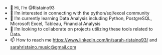 - 👋 Hi, I’m @Ristaino93
- 👀 I’m interested in connecting with the python/sql/excel community
- 🌱 I’m currently learning Data Analysis including Python, PostgreSQL, Microsoft Excel, Tableau, Financial Analysis
- 💞️ I’m looking to collaborate on projects utilizing these tools related to Data.   
- 📫 How to reach me https://www.linkedin.com/in/sarah-ristaino93/ and sarahristaino.music@gmail.com

<!---
Ristaino93/Ristaino93 is a ✨ special ✨ repository because its `README.md` (this file) appears on your GitHub profile.
You can click the Preview link to take a look at your changes.
--->
